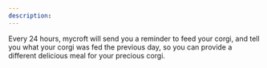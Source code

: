 ```yaml
---
description: 
---
```

Every 24 hours, mycroft will send you a reminder to feed your corgi, and tell you what your corgi was fed the previous day, so you can provide a different delicious meal for your precious corgi.
